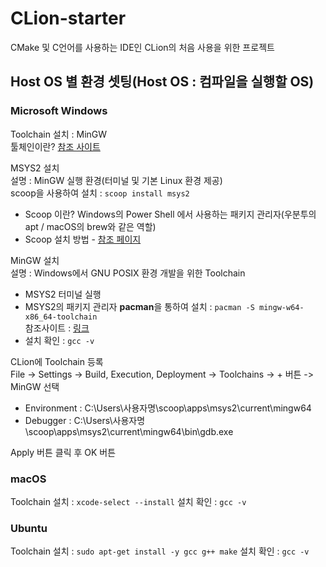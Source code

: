 # CLion-starter
CMake 및 C언어를 사용하는 IDE인 CLion의 처음 사용을 위한 프로젝트

## Host OS 별 환경 셋팅(Host OS : 컴파일을 실행할 OS)
### Microsoft Windows
Toolchain 설치 : MinGW   
툴체인이란? [참조 사이트](https://kkhipp.tistory.com/176)   

MSYS2 설치   
설명 : MinGW 실행 환경(터미널 및 기본 Linux 환경 제공)   
scoop을 사용하여 설치 : `scoop install msys2`
* Scoop 이란? Windows의 Power Shell 에서 사용하는 패키지 관리자(우분투의 apt / macOS의 brew와 같은 역할)
* Scoop 설치 방법 - [참조 페이지](https://github.com/JuJin1324/Windows-Starter/blob/master/README.md#scoop-%EC%84%A4%EC%B9%98)

MinGW 설치   
설명 : Windows에서 GNU POSIX 환경 개발을 위한 Toolchain
* MSYS2 터미널 실행
* MSYS2의 패키지 관리자 <b>pacman</b>을 통하여 설치 : `pacman -S mingw-w64-x86_64-toolchain`   
참조사이트 : [링크](https://stackoverflow.com/questions/36375081/how-to-run-clion-with-msys2-on-windows)
* 설치 확인 : `gcc -v`

CLion에 Toolchain 등록   
File -> Settings -> Build, Execution, Deployment -> Toolchains -> + 버튼 -> MinGW 선택
* Environment : C:\Users\사용자명\scoop\apps\msys2\current\mingw64
* Debugger : C:\Users\사용자명\scoop\apps\msys2\current\mingw64\bin\gdb.exe

Apply 버튼 클릭 후 OK 버튼

### macOS
Toolchain 설치 : `xcode-select --install`
설치 확인 : `gcc -v`

### Ubuntu
Toolchain 설치 : `sudo apt-get install -y gcc g++ make`
설치 확인 : `gcc -v`

